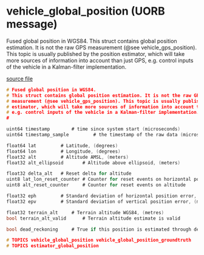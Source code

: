 # vehicle_global_position (UORB message)

Fused global position in WGS84. This struct contains global position estimation. It is not the raw GPS measurement (@see vehicle_gps_position). This topic is usually published by the position estimator, which will take more sources of information into account than just GPS, e.g. control inputs of the vehicle in a Kalman-filter implementation.

[source file](https://github.com/PX4/PX4-Autopilot/blob/main/msg/vehicle_global_position.msg)

```c
# Fused global position in WGS84.
# This struct contains global position estimation. It is not the raw GPS
# measurement (@see vehicle_gps_position). This topic is usually published by the position
# estimator, which will take more sources of information into account than just GPS,
# e.g. control inputs of the vehicle in a Kalman-filter implementation.
#

uint64 timestamp        # time since system start (microseconds)
uint64 timestamp_sample         # the timestamp of the raw data (microseconds)

float64 lat         # Latitude, (degrees)
float64 lon         # Longitude, (degrees)
float32 alt         # Altitude AMSL, (meters)
float32 alt_ellipsoid       # Altitude above ellipsoid, (meters)

float32 delta_alt   # Reset delta for altitude
uint8 lat_lon_reset_counter # Counter for reset events on horizontal position coordinates
uint8 alt_reset_counter     # Counter for reset events on altitude

float32 eph         # Standard deviation of horizontal position error, (metres)
float32 epv         # Standard deviation of vertical position error, (metres)

float32 terrain_alt     # Terrain altitude WGS84, (metres)
bool terrain_alt_valid      # Terrain altitude estimate is valid

bool dead_reckoning     # True if this position is estimated through dead-reckoning

# TOPICS vehicle_global_position vehicle_global_position_groundtruth
# TOPICS estimator_global_position

```
